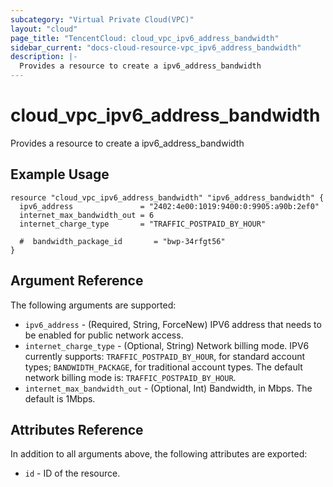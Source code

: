 ```yaml
---
subcategory: "Virtual Private Cloud(VPC)"
layout: "cloud"
page_title: "TencentCloud: cloud_vpc_ipv6_address_bandwidth"
sidebar_current: "docs-cloud-resource-vpc_ipv6_address_bandwidth"
description: |-
  Provides a resource to create a ipv6_address_bandwidth
---
```


# cloud_vpc_ipv6_address_bandwidth

Provides a resource to create a ipv6_address_bandwidth

## Example Usage

```hcl
resource "cloud_vpc_ipv6_address_bandwidth" "ipv6_address_bandwidth" {
  ipv6_address               = "2402:4e00:1019:9400:0:9905:a90b:2ef0"
  internet_max_bandwidth_out = 6
  internet_charge_type       = "TRAFFIC_POSTPAID_BY_HOUR"

  #  bandwidth_package_id       = "bwp-34rfgt56"
}
```

## Argument Reference

The following arguments are supported:

* `ipv6_address` - (Required, String, ForceNew) IPV6 address that needs to be enabled for public network access.
* `internet_charge_type` - (Optional, String) Network billing mode. IPV6 currently supports: `TRAFFIC_POSTPAID_BY_HOUR`, for standard account types; `BANDWIDTH_PACKAGE`, for traditional account types. The default network billing mode is: `TRAFFIC_POSTPAID_BY_HOUR`.
* `internet_max_bandwidth_out` - (Optional, Int) Bandwidth, in Mbps. The default is 1Mbps.

## Attributes Reference

In addition to all arguments above, the following attributes are exported:

* `id` - ID of the resource.



